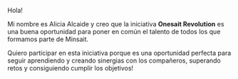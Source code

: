 Hola!

Mi nombre es Alicia Alcaide y creo que la iniciativa **Onesait Revolution** es una buena oportunidad para poner en común el talento de todos los que formamos parte de Minsait.

Quiero participar en esta iniciativa porque es una oportunidad perfecta para seguir aprendiendo y creando sinergias con los compañeros, superando retos y consiguiendo cumplir los objetivos!